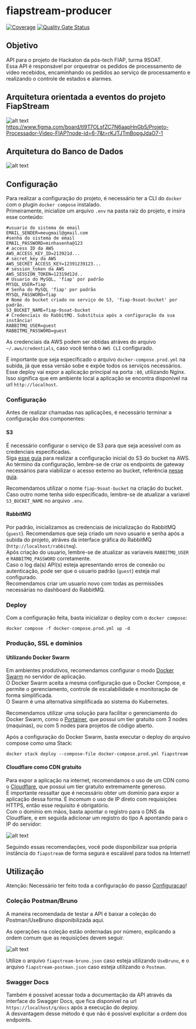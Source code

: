 # fiapstream-producer

[![Coverage](https://sonarcloud.io/api/project_badges/measure?project=fiap-9soat-hacka_fiapstream-processador&metric=coverage)](https://sonarcloud.io/summary/new_code?id=fiap-9soat-hacka_fiapstream-processador)
[![Quality Gate Status](https://sonarcloud.io/api/project_badges/measure?project=fiap-9soat-hacka_fiapstream-processador&metric=alert_status)](https://sonarcloud.io/summary/new_code?id=fiap-9soat-hacka_fiapstream-processador)

## Objetivo

API para o projeto de Hackaton da pós-tech FIAP, turma 9SOAT.  
Essa API é responsável por orquestrar os pedidos de processamento de vídeo recebidos, encaminhando os pedidos ao serviço de processamento
e realizando o controle de estados e alarmes.

## Arquitetura orientada a eventos do projeto FiapStream

![alt text](<public/img/FiapStream%20-%20FIGMA.png>)
https://www.figma.com/board/tl9T7OLsfZC7N6aapHnGb5/Projeto-Processador-Video-FIAP?node-id=6-7&t=rKJTJTmBopgJdaO7-1

## Arquitetura do Banco de Dados

![alt text](public/img/fiapstream.png)

## Configuração

Para realizar a configuração do projeto, é necessário ter a CLI do `docker` com o plugin `docker compose` instalado.  
Primeiramente, inicialize um arquivo `.env` na pasta raiz do projeto, e insira esse conteúdo:

```
#usuario do sistema de email
EMAIL_SENDER=meugmail@gmail.com
#senha do sistema de email
EMAIL_PASSWORD=minhasenha@123
# access ID da AWS
AWS_ACCESS_KEY_ID=213921d...
# secret_key da AWS
AWS_SECRET_ACCESS_KEY=12391239123...
# session_token da AWS
AWS_SESSION_TOKEN=12319d12d..
# Usuario do MySQL, 'fiap' por padrão
MYSQL_USER=fiap
# Senha do MySQL 'fiap' por padrão
MYSQL_PASSWORD=fiap
# Nome do bucket criado no serviço de S3, 'fiap-9soat-bucket' por padrão.
S3_BUCKET_NAME=fiap-9soat-bucket
# Credenciais do RabbitMQ. Substituia após a configuração da sua instância!
RABBITMQ_USER=guest
RABBITMQ_PASSWORD=guest
```

As credenciais da AWS podem ser obtidas atráves do arquivo `~/.aws/credentials`, caso você tenha o `AWS CLI` configurado.

É importante que seja especificado o arquivo `docker-compose.prod.yml` na subida, já que essa versão sobe e expõe todos os serviços
necessários. Esse deploy vai expor a aplicação principal na porta `:80`, utilizando Nginx.  
Isso significa que em ambiente local a aplicação se encontra disponível na url `http://localhost`. 

### Configuração

Antes de realizar chamadas nas aplicações, é necessário terminar a configuração dos componentes:

#### S3

É necessário configurar o serviço de S3 para que seja acessível com as credenciais especificadas.  
Siga [esse guia](https://docs.aws.amazon.com/AmazonS3/latest/userguide/GetStartedWithS3.html) para realizar a configuração inicial do S3 do bucket na AWS.  
Ao término da configuração, lembre-se de criar os endpoints de gateway necessários para viabilizar o acesso externo ao bucket, referência [nesse guia](https://docs.aws.amazon.com/pt_br/vpc/latest/privatelink/vpc-endpoints-s3.html).

Recomendamos utilizar o nome `fiap-9soat-bucket` na criação do bucket. Caso outro nome tenha sido especificado, lembre-se de atualizar a variavel `S3_BUCKET_NAME` no arquivo `.env`.

#### RabbitMQ

Por padrão, inicializamos as credenciais de inicialização do RabbitMQ (`guest`). Recomendamos que seja criado um novo usuario e senha após a subida do projeto, atráves da interface gráfica do RabbitMQ (`http://localhost/rabbitmq`).  
Após criação do usuario, lembre-se de atualizar as variaveis `RABBITMQ_USER` e `RABBITMQ_PASSWORD` corretamente.  
Caso o log da(s) API(s) esteja apresentando erros de conexão ou autenticação, pode ser que o usuario padrão (`guest`) esteja mal configurado.  
Recomendamos criar um usuario novo com todas as permissões necessárias no dashboard do RabbitMQ.  

### Deploy

Com a configuração feita, basta inicializar o deploy com o `docker compose`:

```shell
docker compose -f docker-compose.prod.yml up -d
```

### Produção, SSL e dominios

#### Utilizando Docker Swarm
Em ambientes produtivos, recomendamos configurar o modo [Docker Swarm](https://docs.docker.com/engine/swarm/) no servidor de aplicação.    
O Docker Swarm aceita a mesma configuração que o Docker Compose, e permite o gerenciamento, controle de escalabilidade e monitoração de forma simplificada.  
O Swarm é uma alternativa simplificada ao sistema do Kubernetes.

Recomendamos utilizar uma solução para facilitar o gerenciamento do Docker Swarm, como o [Portainer](https://www.portainer.io/), 
que possui um tier gratuito com 3 nodes (maquinas), ou com 5 nodes para projetos de código aberto.

Após a configuração do Docker Swarm, basta executar o deploy do arquivo compose como uma Stack:
```shell
docker stack deploy --compose-file docker-compose.prod.yml fiapstream
```

#### Cloudflare como CDN gratuito
Para expor a aplicação na internet, recomendamos o uso de um CDN como o [Cloudflare](https://cloudflare.com), que possui um 
tier gratuito extremamente generoso.  
É importante ressaltar que é necessário obter um dominio para expor a aplicação dessa forma. É incomum o uso de 
IP direto com requisições HTTPS, então esse requisito é obrigatório.  
Com o domínio em mãos, basta apontar o registro para o DNS da Cloudflare, e em seguida adicionar um registro do 
tipo A apontando para o IP do servidor:  

![alt text](public/img/fiapstream-cloudflare-record.png)

Seguindo essas recomendações, você pode disponibilizar sua própria instância do `fiapstream` de forma segura e escalável 
para todos na Internet!

## Utilização
Atenção: Necessário ter feito toda a configuração do passo [Configuracao](#configuração)!

### Coleção Postman/Bruno
A maneira recomendada de testar a API é baixar a coleção do Postman/UseBruno disponibilizada aqui.

As operações na coleção estão ordernadas por número, explicando a ordem comum que as requisições devem seguir.

![alt text](public/img/fiapstream-collection.png)

Utilize o arquivo `fiapstream-bruno.json` caso esteja utilizando `UseBruno`, e o arquivo `fiapstream-postman.json` caso 
esteja utilizando o `Postman`.

### Swagger Docs
Também é possível acessar toda a documentação da API através da interface do Swagger Docs, que fica disponível na url
`https://localhost/q/docs` após a execução do deploy.  
A desvantagem desse método é que não é possível explicitar a ordem dos endpoints.

